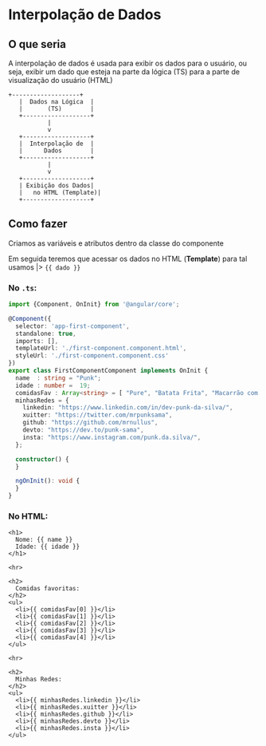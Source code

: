 # Interpolação de Dados

## O que seria
A interpolação de dados é usada para exibir os dados para o usuário, ou seja, exibir um dado que esteja na parte da lógica (TS) para a parte de visualização do usuário (HTML)

```
+-------------------+
   |  Dados na Lógica  |
   |       (TS)        |
   +-------------------+
           |
           v
   +-------------------+
   |  Interpolação de  |
   |      Dados        |
   +-------------------+
           |
           v
   +-------------------+
   | Exibição dos Dados|
   |   no HTML (Template)|
   +-------------------+
 ```


## Como fazer
Criamos as variáveis e atributos dentro da classe do componente

Em seguida teremos que acessar os dados no HTML (**Template**) para tal usamos |> `{{ dado }}`

### No `.ts`:
```typescript
import {Component, OnInit} from '@angular/core';

@Component({
  selector: 'app-first-component',
  standalone: true,
  imports: [],
  templateUrl: './first-component.component.html',
  styleUrl: './first-component.component.css'
})
export class FirstComponentComponent implements OnInit {
  name  : string = "Punk";
  idade : number =  19;
  comidasFav : Array<string> = [ "Pure", "Batata Frita", "Macarrão com almondegas e bastante queijo ralado", "Salada", "Grão de Bico" ]
  minhasRedes = {
    linkedin: "https://www.linkedin.com/in/dev-punk-da-silva/",
    xuitter: "https://twitter.com/mrpunksama",
    github: "https://github.com/mrnullus",
    devto: "https://dev.to/punk-sama",
    insta: "https://www.instagram.com/punk.da.silva/",
  };

  constructor() {
  }

  ngOnInit(): void {
  }
}
```

### No HTML:

```angular2html
<h1>
  Nome: {{ name }}
  Idade: {{ idade }}
</h1>

<hr>

<h2>
  Comidas favoritas:
</h2>
<ul>
  <li>{{ comidasFav[0] }}</li>
  <li>{{ comidasFav[1] }}</li>
  <li>{{ comidasFav[2] }}</li>
  <li>{{ comidasFav[3] }}</li>
  <li>{{ comidasFav[4] }}</li>
</ul>

<hr>

<h2>
  Minhas Redes:
</h2>
<ul>
  <li>{{ minhasRedes.linkedin }}</li>
  <li>{{ minhasRedes.xuitter }}</li>
  <li>{{ minhasRedes.github }}</li>
  <li>{{ minhasRedes.devto }}</li>
  <li>{{ minhasRedes.insta }}</li>
</ul>
```